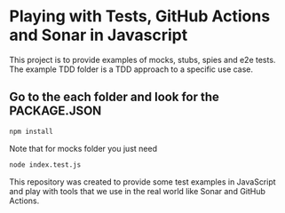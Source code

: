
# Playing with Tests, GitHub Actions and Sonar in Javascript
This project is to provide examples of mocks, stubs, spies and e2e tests.
The example TDD folder is a TDD approach to a specific use case.

## Go to the each folder and look for the PACKAGE.JSON

```bash
npm install
```
Note that for mocks folder you just need

```bash
node index.test.js
```

This repository was created to provide some test examples in JavaScript and play with tools that we use in the real world like Sonar and GitHub Actions.

